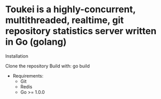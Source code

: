 # Toukei is a highly-concurrent, multithreaded, realtime, git repository statistics server written in Go (golang)

Installation

Clone the repository
Build with: 
	go build 

* Requirements:
	* Git
	* Redis
	* Go >= 1.0.0